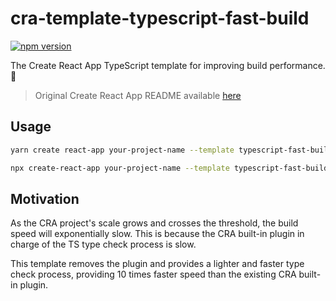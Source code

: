 # cra-template-typescript-fast-build

[![npm version](https://badge.fury.io/js/cra-template-typescript-fast-build.svg)](https://badge.fury.io/js/cra-template-typescript-fast-build)

The Create React App TypeScript template for improving build performance. 🚀

> Original Create React App README available [here](./README_CRA.md)

## Usage

```bash
yarn create react-app your-project-name --template typescript-fast-build
```

```bash
npx create-react-app your-project-name --template typescript-fast-build
```

## Motivation

As the CRA project's scale grows and crosses the threshold, the build speed will exponentially slow. This is because the CRA built-in plugin in charge of the TS type check process is slow.

This template removes the plugin and provides a lighter and faster type check process, providing 10 times faster speed than the existing CRA built-in plugin.